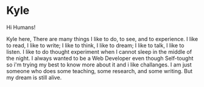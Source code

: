 # Kyle

Hi Humans!

Kyle here, There are many things I like to do, to see, and to experience. I like to read, I like to write; I like to think, I like to dream; I like to talk, I like to listen. I like to do thought experiment when I cannot sleep in the middle of the night. I always wanted to be a Web Developer even though Self-tought so i'm trying my best to know more about it and i like challanges. I am just someone who does some teaching, some research, and some writing. But my dream is still alive.

